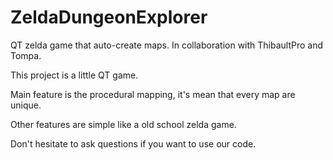# ZeldaDungeonExplorer
QT zelda game that auto-create maps. In collaboration with ThibaultPro and Tompa. 


This project is a little QT game.

Main feature is the procedural mapping, it's mean that every map are unique.

Other features are simple like a old school zelda game.

Don't hesitate to ask questions if you want to use our code.
